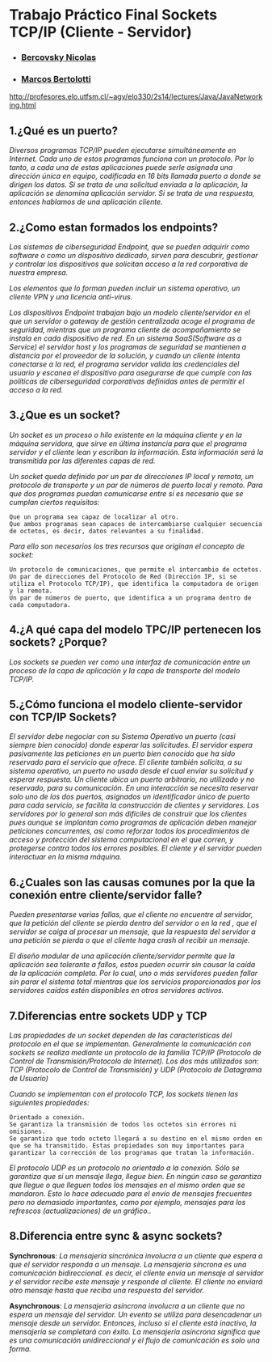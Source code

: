 # Trabajo Práctico Final Sockets TCP/IP (Cliente - Servidor) 
 * ### [Bercovsky Nicolas](https://github.com/Bercovein)
 * ### [Marcos Bertolotti](https://github.com/MarcosBertolotti)

http://profesores.elo.utfsm.cl/~agv/elo330/2s14/lectures/Java/JavaNetworking.html

## 1.¿Qué es un puerto?

_Diversos programas TCP/IP pueden ejecutarse simultáneamente en Internet. Cada uno de estos programas funciona con un protocolo.
Por lo tanto, a cada una de estas aplicaciones puede serle asignada una dirección única en equipo, codificada en 16 bits llamada puerto a donde se dirigen los datos. Si se trata de una solicitud enviada a la aplicación, la aplicación se denomina aplicación servidor. Si se trata de una respuesta, entonces hablamos de una aplicación cliente._ 

## 2.¿Como estan formados los endpoints?

_Los sistemas de ciberseguridad Endpoint, que se pueden adquirir como software o como un dispositivo dedicado, sirven para descubrir, gestionar y controlar los dispositivos que solicitan acceso a la red corporativa de nuestra empresa._

_Los elementos que lo forman pueden incluir un sistema operativo, un cliente VPN y una licencia anti-virus._

_Los dispositivos Endpoint trabajan bajo un modelo cliente/servidor en el que un servidor o gateway de gestión centralizada acoge el programa de seguridad, mientras que un programa cliente de acompañamiento se instala en cada dispositivo de red. En un  sistema SaaS(Software as a Service) el servidor host y los programas de seguridad se mantienen a distancia por el proveedor de la solución, y cuando un cliente intenta conectarse a la red, el programa servidor valida las credenciales del usuario y escanea el dispositivo para asegurarse de que cumple con las políticas de ciberseguridad corporativas definidas antes de permitir el acceso a la red._

## 3.¿Que es un socket?

_Un socket es un proceso o hilo existente en la máquina cliente y en la máquina servidora, que sirve en última instancia para que el programa servidor y el cliente lean y escriban la información. Esta información será la transmitida por las diferentes capas de red._ 

_Un socket queda definido por un par de direcciones IP local y remota, un protocolo de transporte y un par de números de puerto local y remoto. Para que dos programas puedan comunicarse entre sí es necesario que se cumplan ciertos requisitos:_

    Que un programa sea capaz de localizar al otro.
    Que ambos programas sean capaces de intercambiarse cualquier secuencia de octetos, es decir, datos relevantes a su finalidad.

_Para ello son necesarios los tres recursos que originan el concepto de socket:_

    Un protocolo de comunicaciones, que permite el intercambio de octetos.
    Un par de direcciones del Protocolo de Red (Dirección IP, si se utiliza el Protocolo TCP/IP), que identifica la computadora de origen y la remota.
    Un par de números de puerto, que identifica a un programa dentro de cada computadora.


## 4.¿A qué capa del modelo TPC/IP pertenecen los sockets? ¿Porque?

_Los sockets se pueden ver como una interfaz de comunicación entre un proceso de la capa de aplicación y la capa de transporte del modelo TCP/IP._

## 5.¿Cómo funciona el modelo cliente-servidor con TCP/IP Sockets?

_El servidor debe negociar con su Sistema Operativo un puerto (casi siempre bien conocido) donde esperar las solicitudes. El servidor espera pasivamente las peticiones en un puerto bien conocido que ha sido reservado para el servicio que ofrece. El cliente también solicita, a su sistema operativo, un puerto no usado desde el cual enviar su solicitud y esperar respuesta. Un cliente ubica un puerto arbitrario, no utilizado y no reservado, para su comunicación.
En una interacción se necesita reservar solo uno de los dos puertos, asignados un identificador único de puerto para cada servicio, se facilita la construcción de clientes y servidores.
Los servidores por lo general son más difíciles de construir que los clientes pues aunque se implantan como programas de aplicación deben manejar peticiones concurrentes, así como reforzar todos los procedimientos de acceso y protección del sistema computacional en el que corren, y protegerse contra todos los errores posibles. El cliente y el servidor pueden interactuar en la misma máquina._ 


## 6.¿Cuales son las causas comunes por la que la conexión entre cliente/servidor falle?

_Pueden presentarse varias fallas, que el cliente no encuentre al servidor, que la petición del cliente se pierda dentro del servidor o en la red , que el servidor se caiga al procesar un mensaje, que la respuesta del servidor a una petición se pierda o que el cliente haga crash al recibir un mensaje._

_El diseño modular de una aplicación cliente/servidor permite que la aplicación sea tolerante a fallos, estos pueden ocurrir sin causar la caída de la aplicación completa. Por lo cual, uno o más servidores pueden fallar sin parar el sistema total mientras que los servicios proporcionados por los servidores caídos estén disponibles en otros servidores activos._
 

## 7.Diferencias entre sockets UDP y TCP

_Las propiedades de un socket dependen de las características del protocolo en el que se implementan. Generalmente la comunicación con sockets se realiza mediante un protocolo de la familia TCP/IP (Protocolo de Control de Transmisión/Protocolo de Internet). Los dos más utilizados son: TCP (Protocolo de Control de Transmisión) y UDP (Protocolo de Datagrama de Usuario)_

_Cuando se implementan con el protocolo TCP, los sockets tienen las siguientes propiedades:_

    Orientado a conexión.
    Se garantiza la transmisión de todos los octetos sin errores ni omisiones.
    Se garantiza que todo octeto llegará a su destino en el mismo orden en que se ha transmitido. Estas propiedades son muy importantes para garantizar la corrección de los programas que tratan la información.

_El protocolo UDP es un protocolo no orientado a la conexión. Sólo se garantiza que si un mensaje llega, llegue bien. En ningún caso se garantiza que llegue o que lleguen todos los mensajes en el mismo orden que se mandaron. Esto lo hace adecuado para el envío de mensajes frecuentes pero no demasiado importantes, como por ejemplo, mensajes para los refrescos (actualizaciones) de un gráfico.._ 


## 8.Diferencia entre sync & async sockets?

**Synchronous**: _La mensajería sincrónica involucra a un cliente que espera a que el servidor responda a un mensaje. La mensajería síncrona es una comunicación bidireccional. es decir, el cliente envía un mensaje al servidor y el servidor recibe este mensaje y responde al cliente. El cliente no enviará otro mensaje hasta que reciba una respuesta del servidor._

**Asynchronous**: _La mensajería asíncrona involucra a un cliente que no espera un mensaje del servidor. Un evento se utiliza para desencadenar un mensaje desde un servidor. Entonces, incluso si el cliente está inactivo, la mensajería se completará con éxito. La mensajería asíncrona significa que es una comunicación unidireccional y el flujo de comunicación es solo una forma._
